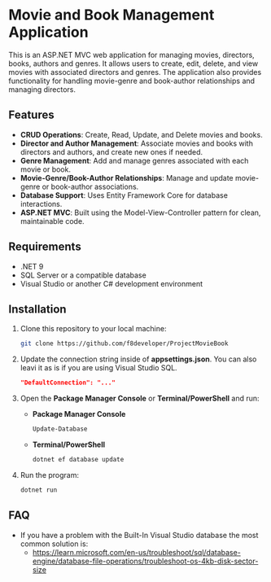 # Movie and Book Management Application

This is an ASP.NET MVC web application for managing movies, directors, books, authors and genres. It allows users to create, edit, delete, and view movies with associated directors and genres. The application also provides functionality for handling movie-genre and book-author relationships and managing directors.

## Features

- **CRUD Operations**: Create, Read, Update, and Delete movies and books.
- **Director and Author Management**: Associate movies and books with directors and authors, and create new ones if needed.
- **Genre Management**: Add and manage genres associated with each movie or book.
- **Movie-Genre/Book-Author Relationships**: Manage and update movie-genre or book-author associations.
- **Database Support**: Uses Entity Framework Core for database interactions.
- **ASP.NET MVC**: Built using the Model-View-Controller pattern for clean, maintainable code.

## Requirements

- .NET 9
- SQL Server or a compatible database
- Visual Studio or another C# development environment

## Installation

1. Clone this repository to your local machine:

   ```bash
   git clone https://github.com/f8developer/ProjectMovieBook
   ```
2. Update the connection string inside of **appsettings.json**. You can also leavi it as is if you are using Visual Studio SQL.
    ```json
    "DefaultConnection": "..."
    ```
3. Open the **Package Manager Console** or **Terminal/PowerShell** and run:
    - **Package Manager Console**
        ```bash
        Update-Database
        ```
    - **Terminal/PowerShell**
        ```bash
        dotnet ef database update
        ```
4. Run the program:
    ```bash
    dotnet run
    ```

## FAQ
- If you have a problem with the Built-In Visual Studio database the most common solution is:
    - https://learn.microsoft.com/en-us/troubleshoot/sql/database-engine/database-file-operations/troubleshoot-os-4kb-disk-sector-size
